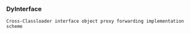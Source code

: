### DyInterface
```text
Cross-Classloader interface object proxy forwarding implementation scheme
```